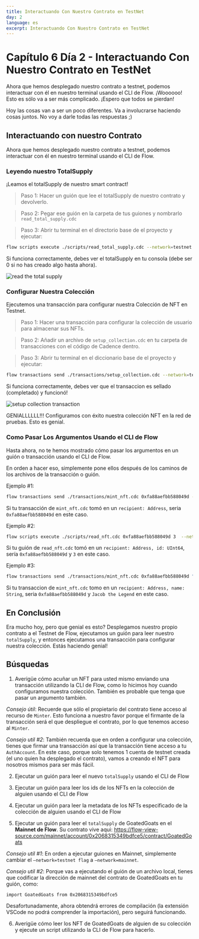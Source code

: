 ```yaml
---
title: Interactuando Con Nuestro Contrato en TestNet
day: 2
language: es
excerpt: Interactuando Con Nuestro Contrato en TestNet
---
```


# Capítulo 6 Día 2 - Interactuando Con Nuestro Contrato en TestNet

Ahora que hemos desplegado nuestro contrato a testnet, podemos interactuar con él en nuestro terminal usando el CLI de Flow. ¡Woooooo! Esto es sólo va a ser más complicado. ¡Espero que todos se pierdan!

Hoy las cosas van a ser un poco diferentes. Va a involucrarse haciendo cosas juntos. No voy a darle todas las respuestas ;)

## Interactuando con nuestro Contrato

Ahora que hemos desplegado nuestro contrato a testnet, podemos interactuar con él en nuestro terminal usando el CLI de Flow.

### Leyendo nuestro TotalSupply

¡Leamos el totalSupply de nuestro smart contract!

> Paso 1: Hacer un guión que lee el totalSupply de nuestro contrato y devolverlo.

> Paso 2: Pegar ese guión en la carpeta de tus guiones y nombrarlo `read_total_supply.cdc`

> Paso 3: Abrir tu terminal en el directorio base de el proyecto y ejecutar:

```bash
flow scripts execute ./scripts/read_total_supply.cdc --network=testnet
```

Si funciona correctamente, debes ver el totalSupply en tu consola (debe ser 0 si no has creado algo hasta ahora).

<img src="../images/read-total-supply.png" alt="read the total supply" />

### Configurar Nuestra Colección

Ejecutemos una transacción para configurar nuestra Colección de NFT en Testnet.

> Paso 1: Hacer una transacción para configurar la colección de usuario para almacenar sus NFTs.

> Paso 2: Añadir un archivo de `setup_collection.cdc` en tu carpeta de transacciones con el código de Cadence dentro.

> Paso 3: Abrir tu terminal en el diccionario base de el proyecto y ejecutar:

```bash
flow transactions send ./transactions/setup_collection.cdc --network=testnet --signer=testnet-account
```

Si funciona correctamente, debes ver que el transaccion es sellado (completado) y funcionó!

<img src="../images/setup-collection.png" alt="setup collection transaction" />

GENIALLLLLL!!! Configuramos con éxito nuestra colección NFT en la red de pruebas. Esto es genial.

### Como Pasar Los Argumentos Usando el CLI de Flow

Hasta ahora, no te hemos mostrado cómo pasar los argumentos en un guión o transacción usando el CLI de Flow.

En orden a hacer eso, simplemente pone ellos después de los caminos de los archivos de la transacción o guión.

Ejemplo #1:

```bash
flow transactions send ./transactions/mint_nft.cdc 0xfa88aefbb588049d --network=testnet --signer=testnet-account
```

Si tu transacción de `mint_nft.cdc` tomó en un `recipient: Address`, seria `0xfa88aefbb588049d` en este caso.

Ejemplo #2:

```bash
flow scripts execute ./scripts/read_nft.cdc 0xfa88aefbb588049d 3  --network=testnet
```

Si tu guión de `read_nft.cdc` tomó en un `recipient: Address, id: UInt64`, sería `0xfa88aefbb588049d` y `3` en este caso.

Ejemplo #3:

```bash
flow transactions send ./transactions/mint_nft.cdc 0xfa88aefbb588049d "Jacob the Legend" --network=testnet --signer=testnet-account
```

Si tu transaccion de `mint_nft.cdc` tomo en un `recipient: Address, name: String`, seria `0xfa88aefbb588049d` y `Jacob the Legend` en este caso.

## En Conclusión

Era mucho hoy, pero que genial es esto? Desplegamos nuestro propio contrato a el Testnet de Flow, ejecutamos un guión para leer nuestro `totalSupply`, y entonces ejecutamos una transacción para configurar nuestra colección. Estás haciendo genial!

## Búsquedas

1. Averigüe cómo acuñar un NFT para usted mismo enviando una transacción utilizando la CLI de Flow, como lo hicimos hoy cuando configuramos nuestra colección. También es probable que tenga que pasar un argumento también.

_Consejo útil_: Recuerde que sólo el propietario del contrato tiene acceso al recurso de `Minter`. Esto funciona a nuestro favor porque el firmante de la transacción será el que despliegue el contrato, por lo que tenemos acceso al `Minter`.

_Consejo util #2_: También recuerda que en orden a configurar una colección, tienes que firmar una transacción así que la transacción tiene acceso a tu `AuthAccount`. En este caso, porque solo tenemos 1 cuenta de testnet creada (el uno quien ha desplegado el contrato), vamos a creando el NFT para nosotros mismos para ser más fácil.

2. Ejecutar un guión para leer el nuevo `totalSupply` usando el CLI de Flow

3. Ejecutar un guión para leer los ids de los NFTs en la colección de alguien usando el CLI de Flow

4. Ejecutar un guión para leer la metadata de los NFTs especificado de la colección de alguien usando el CLI de Flow

5. Ejecutar un guión para leer el `totalSupply` de GoatedGoats en el **Mainnet de Flow**. Su contrato vive aqui: https://flow-view-source.com/mainnet/account/0x2068315349bdfce5/contract/GoatedGoats

_Consejo util #1_: En orden a ejecutar guiones en Mainnet, simplemente cambiar el `–network=testnet flag` a `–network=mainnet`.

_Consejo util #2_: Porque vas a ejecutando el guión de un archivo local, tienes que codificar la dirección de mainnet del contrato de GoatedGoats en tu guión, como:

```cadence
import GoatedGoats from 0x2068315349bdfce5
```

Desafortunadamente, ahora obtendrá errores de compilación (la extensión VSCode no podrá comprender la importación), pero seguirá funcionando.

6. Averigüe cómo leer los NFT de GoatedGoats de alguien de su colección y ejecute un script utilizando la CLI de Flow para hacerlo.
